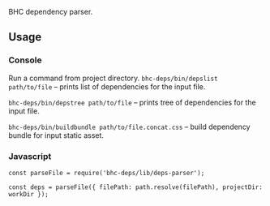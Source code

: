 BHC dependency parser.

## Usage

### Console
Run a command from project directory.
`bhc-deps/bin/depslist path/to/file` – prints list of dependencies for the input file.

`bhc-deps/bin/depstree path/to/file` – prints tree of dependencies for the input file.

`bhc-deps/bin/buildbundle path/to/file.concat.css` – build dependency bundle for input static asset.

### Javascript
```
const parseFile = require('bhc-deps/lib/deps-parser');

const deps = parseFile({ filePath: path.resolve(filePath), projectDir: workDir });
```